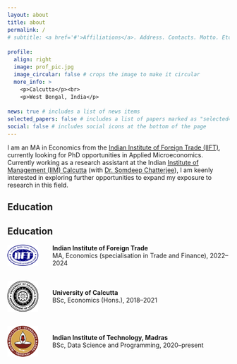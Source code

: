 ```yaml
---
layout: about
title: about
permalink: /
# subtitle: <a href='#'>Affiliations</a>. Address. Contacts. Motto. Etc.

profile:
  align: right
  image: prof_pic.jpg
  image_circular: false # crops the image to make it circular
  more_info: >
    <p>Calcutta</p><br>
    <p>West Bengal, India</p>

news: true # includes a list of news items
selected_papers: false # includes a list of papers marked as "selected={true}"
social: false # includes social icons at the bottom of the page
---
```


I am an MA in Economics from the <a href="https://www.iift.ac.in/">Indian Institute of Foreign Trade (IIFT)</a>, currently looking for PhD opportunities in Applied Microeconomics. Currently working as a research assistant at the Indian <a href="https://www.iimcal.ac.in/">Institute of Management (IIM) Calcutta</a> (with <a href="https://sites.google.com/site/somdeepuh/">Dr. Somdeep Chatterjee</a>), I am keenly interested in exploring further opportunities to expand my exposure to research in this field.

## Education

<h2>Education</h2>

<div style="display: flex; align-items: center; margin-bottom: 2rem;">
  <img src="/assets/img/iift.png" height="48px" width="70px" style="margin-right: 2rem;">
  <div>
    <b>Indian Institute of Foreign Trade</b><br>
    MA, Economics (specialisation in Trade and Finance), 2022–2024
  </div>
</div>

<div style="display: flex; align-items: center; margin-bottom: 2rem;">
  <img src="/assets/img/unical.png" height="70px" width="70px" style="margin-right: 2rem;">
  <div>
    <b>University of Calcutta</b><br>
    BSc, Economics (Hons.), 2018–2021
  </div>
</div>

<div style="display: flex; align-items: center; margin-bottom: 2rem;">
  <img src="/assets/img/iitm.png" height="70px" width="70px" style="margin-right: 2rem;">
  <div>
    <b>Indian Institute of Technology, Madras</b><br>
    BSc, Data Science and Programming, 2020–present
  </div>
</div>
